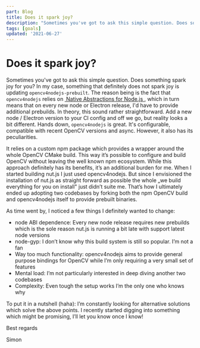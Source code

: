 ```yaml
---
part: Blog
title: Does it spark joy?
description: "Sometimes you've got to ask this simple question. Does something spark joy for you?"
tags: [goals]
updated: '2021-06-27'
---
```


# Does it spark joy?

Sometimes you've got to ask this simple question. Does something spark joy for you?
In my case, something that definitely does not spark joy is updating `opencv4nodejs-prebuilt`. The reason being is the fact that `opencv4nodejs` relies on [ Native Abstractions for Node.js ](https://github.com/nodejs/nan "Native Abstractions for Node.js"), which in turn means that on every new node or Electron release, I'd have to provide additional prebuilds.
In theory, this sound rather straightforward. Add a new node / Electron version to your CI config and off we go, but reality looks a bit different.
Hands down, `opencv4nodejs` is great. It's configurable, compatible with recent OpenCV versions and async. However, it also has its peculiarities. 

It relies on a custom npm package which provides a wrapper around the whole OpenCV CMake build. This way it’s possible to configure and build OpenCV without leaving the well known npm ecosystem. While this approach definitely has its benefits, it’s an additional burden for me. When I started building nut.js I just used opencv4nodejs. But since I envisioned the installation of nut.js as straight forward as possible the whole „we build everything for you on install" just didn’t suite me. 
That’s how I ultimately ended up adopting two codebases by forking both the npm OpenCV build and opencv4nodejs itself to provide prebuilt binaries.

As time went by, I noticed a few things I definitely wanted to change:

- node ABI dependence: Every new node release requires new prebuilds which is the sole reason nut.js is running a bit late with support latest node versions 
- node-gyp: I don’t know why this build system is still so popular. I’m not a fan
- Way too much functionality: opencv4nodejs aims to provide general purpose bindings for OpenCV while I’m only requiring a very small set of features 
- Mental load: I’m not particularly interested in deep diving another two codebases
- Complexity: Even tough the setup works I’m the only one who knows why

To put it in a nutshell (haha): I’m constantly looking for alternative solutions which solve the above points. I recently started digging into something which might be promising, I’ll let you know once I know!

Best regards 

Simon